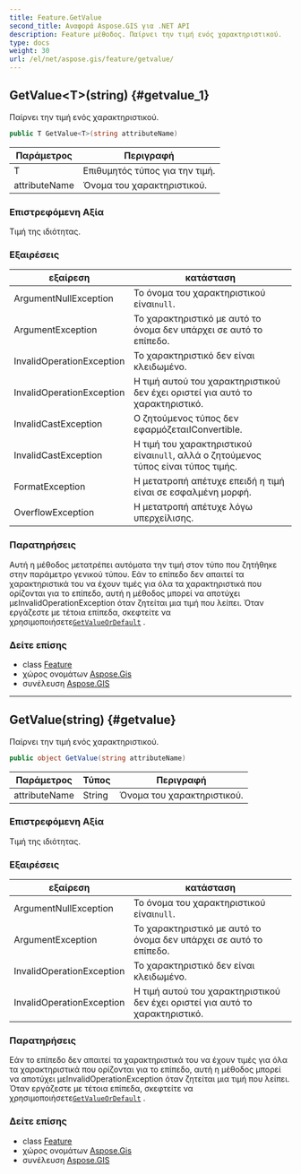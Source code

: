 ```yaml
---
title: Feature.GetValue
second_title: Αναφορά Aspose.GIS για .NET API
description: Feature μέθοδος. Παίρνει την τιμή ενός χαρακτηριστικού.
type: docs
weight: 30
url: /el/net/aspose.gis/feature/getvalue/
---
```

## GetValue&lt;T&gt;(string) {#getvalue_1}

Παίρνει την τιμή ενός χαρακτηριστικού.

```csharp
public T GetValue<T>(string attributeName)
```

| Παράμετρος | Περιγραφή |
| --- | --- |
| T | Επιθυμητός τύπος για την τιμή. |
| attributeName | Όνομα του χαρακτηριστικού. |

### Επιστρεφόμενη Αξία

Τιμή της ιδιότητας.

### Εξαιρέσεις

| εξαίρεση | κατάσταση |
| --- | --- |
| ArgumentNullException | Το όνομα του χαρακτηριστικού είναι`null`. |
| ArgumentException | Το χαρακτηριστικό με αυτό το όνομα δεν υπάρχει σε αυτό το επίπεδο. |
| InvalidOperationException | Το χαρακτηριστικό δεν είναι κλειδωμένο. |
| InvalidOperationException | Η τιμή αυτού του χαρακτηριστικού δεν έχει οριστεί για αυτό το χαρακτηριστικό. |
| InvalidCastException | Ο ζητούμενος τύπος δεν εφαρμόζεταιIConvertible. |
| InvalidCastException | Η τιμή του χαρακτηριστικού είναι`null`, αλλά ο ζητούμενος τύπος είναι τύπος τιμής. |
| FormatException | Η μετατροπή απέτυχε επειδή η τιμή είναι σε εσφαλμένη μορφή. |
| OverflowException | Η μετατροπή απέτυχε λόγω υπερχείλισης. |

### Παρατηρήσεις

Αυτή η μέθοδος μετατρέπει αυτόματα την τιμή στον τύπο που ζητήθηκε στην παράμετρο γενικού τύπου.  Εάν το επίπεδο δεν απαιτεί τα χαρακτηριστικά του να έχουν τιμές για όλα τα χαρακτηριστικά που ορίζονται για το επίπεδο, αυτή η μέθοδος μπορεί να αποτύχει μεInvalidOperationException όταν ζητείται μια τιμή που λείπει. Όταν εργάζεστε με τέτοια επίπεδα, σκεφτείτε να χρησιμοποιήσετε[`GetValueOrDefault`](../getvalueordefault/) .

### Δείτε επίσης

* class [Feature](../)
* χώρος ονομάτων [Aspose.Gis](../../feature/)
* συνέλευση [Aspose.GIS](../../../)

---

## GetValue(string) {#getvalue}

Παίρνει την τιμή ενός χαρακτηριστικού.

```csharp
public object GetValue(string attributeName)
```

| Παράμετρος | Τύπος | Περιγραφή |
| --- | --- | --- |
| attributeName | String | Όνομα του χαρακτηριστικού. |

### Επιστρεφόμενη Αξία

Τιμή της ιδιότητας.

### Εξαιρέσεις

| εξαίρεση | κατάσταση |
| --- | --- |
| ArgumentNullException | Το όνομα του χαρακτηριστικού είναι`null`. |
| ArgumentException | Το χαρακτηριστικό με αυτό το όνομα δεν υπάρχει σε αυτό το επίπεδο. |
| InvalidOperationException | Το χαρακτηριστικό δεν είναι κλειδωμένο. |
| InvalidOperationException | Η τιμή αυτού του χαρακτηριστικού δεν έχει οριστεί για αυτό το χαρακτηριστικό. |

### Παρατηρήσεις

Εάν το επίπεδο δεν απαιτεί τα χαρακτηριστικά του να έχουν τιμές για όλα τα χαρακτηριστικά που ορίζονται για το επίπεδο, αυτή η μέθοδος μπορεί να αποτύχει μεInvalidOperationException όταν ζητείται μια τιμή που λείπει. Όταν εργάζεστε με τέτοια επίπεδα, σκεφτείτε να χρησιμοποιήσετε[`GetValueOrDefault`](../getvalueordefault/) .

### Δείτε επίσης

* class [Feature](../)
* χώρος ονομάτων [Aspose.Gis](../../feature/)
* συνέλευση [Aspose.GIS](../../../)


